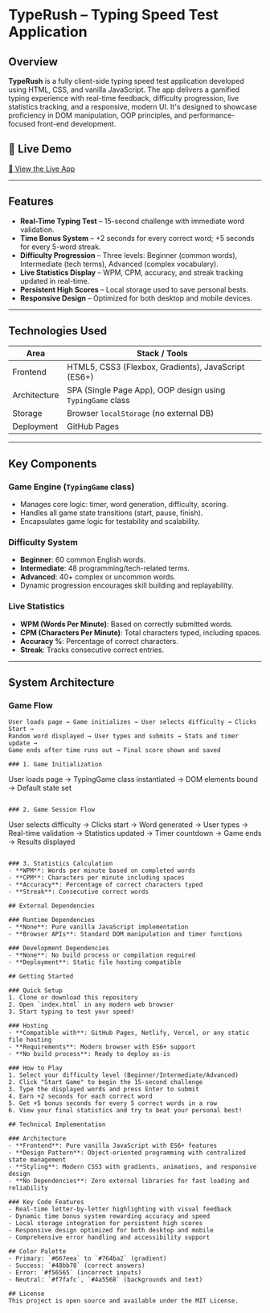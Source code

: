 # TypeRush – Typing Speed Test Application

## Overview

**TypeRush** is a fully client-side typing speed test application developed using HTML, CSS, and vanilla JavaScript. The app delivers a gamified typing experience with real-time feedback, difficulty progression, live statistics tracking, and a responsive, modern UI. It's designed to showcase proficiency in DOM manipulation, OOP principles, and performance-focused front-end development.

## 🚀 Live Demo

[🔗 View the Live App](https://blvckkryptonite.github.io/TypeRush/)

---

## Features

- **Real-Time Typing Test** – 15-second challenge with immediate word validation.
- **Time Bonus System** – +2 seconds for every correct word; +5 seconds for every 5-word streak.
- **Difficulty Progression** – Three levels: Beginner (common words), Intermediate (tech terms), Advanced (complex vocabulary).
- **Live Statistics Display** – WPM, CPM, accuracy, and streak tracking updated in real-time.
- **Persistent High Scores** – Local storage used to save personal bests.
- **Responsive Design** – Optimized for both desktop and mobile devices.

---

## Technologies Used

| Area       | Stack / Tools                             |
|------------|--------------------------------------------|
| Frontend   | HTML5, CSS3 (Flexbox, Gradients), JavaScript (ES6+) |
| Architecture | SPA (Single Page App), OOP design using `TypingGame` class |
| Storage    | Browser `localStorage` (no external DB)    |
| Deployment | GitHub Pages                               |

---

## Key Components

### Game Engine (`TypingGame` class)

- Manages core logic: timer, word generation, difficulty, scoring.
- Handles all game state transitions (start, pause, finish).
- Encapsulates game logic for testability and scalability.

### Difficulty System

- **Beginner**: 60 common English words.
- **Intermediate**: 48 programming/tech-related terms.
- **Advanced**: 40+ complex or uncommon words.
- Dynamic progression encourages skill building and replayability.

### Live Statistics

- **WPM (Words Per Minute)**: Based on correctly submitted words.
- **CPM (Characters Per Minute)**: Total characters typed, including spaces.
- **Accuracy %**: Percentage of correct characters.
- **Streak**: Tracks consecutive correct entries.

---

## System Architecture

### Game Flow

```text
User loads page → Game initializes → User selects difficulty → Clicks Start →
Random word displayed → User types and submits → Stats and timer update →
Game ends after time runs out → Final score shown and saved

### 1. Game Initialization
```
User loads page → TypingGame class instantiated → DOM elements bound → Default state set
```

### 2. Game Session Flow
```
User selects difficulty → Clicks start → Word generated → User types → 
Real-time validation → Statistics updated → Timer countdown → Game ends → Results displayed
```

### 3. Statistics Calculation
- **WPM**: Words per minute based on completed words
- **CPM**: Characters per minute including spaces
- **Accuracy**: Percentage of correct characters typed
- **Streak**: Consecutive correct words

## External Dependencies

### Runtime Dependencies
- **None**: Pure vanilla JavaScript implementation
- **Browser APIs**: Standard DOM manipulation and timer functions

### Development Dependencies
- **None**: No build process or compilation required
- **Deployment**: Static file hosting compatible

## Getting Started

### Quick Setup
1. Clone or download this repository
2. Open `index.html` in any modern web browser
3. Start typing to test your speed!

### Hosting
- **Compatible with**: GitHub Pages, Netlify, Vercel, or any static file hosting
- **Requirements**: Modern browser with ES6+ support
- **No build process**: Ready to deploy as-is

### How to Play
1. Select your difficulty level (Beginner/Intermediate/Advanced)
2. Click "Start Game" to begin the 15-second challenge
3. Type the displayed words and press Enter to submit
4. Earn +2 seconds for each correct word
5. Get +5 bonus seconds for every 5 correct words in a row
6. View your final statistics and try to beat your personal best!

## Technical Implementation

### Architecture
- **Frontend**: Pure vanilla JavaScript with ES6+ features
- **Design Pattern**: Object-oriented programming with centralized state management
- **Styling**: Modern CSS3 with gradients, animations, and responsive design
- **No Dependencies**: Zero external libraries for fast loading and reliability

### Key Code Features
- Real-time letter-by-letter highlighting with visual feedback
- Dynamic time bonus system rewarding accuracy and speed
- Local storage integration for persistent high scores  
- Responsive design optimized for both desktop and mobile
- Comprehensive error handling and accessibility support

## Color Palette
- Primary: `#667eea` to `#764ba2` (gradient)
- Success: `#48bb78` (correct answers)
- Error: `#f56565` (incorrect inputs)
- Neutral: `#f7fafc`, `#4a5568` (backgrounds and text)

## License
This project is open source and available under the MIT License.
